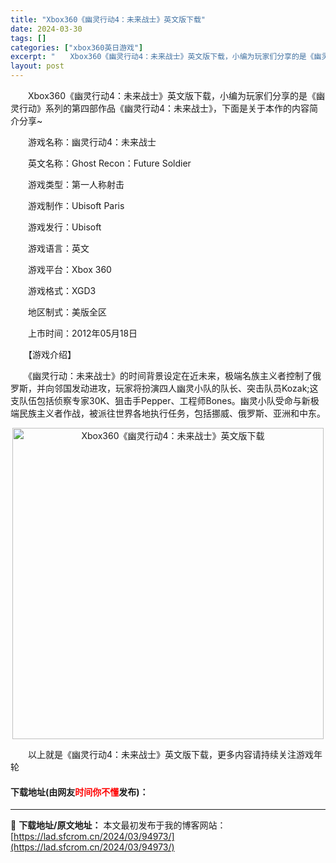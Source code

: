 ```yaml
---
title: "Xbox360《幽灵行动4：未来战士》英文版下载"
date: 2024-03-30
tags: []
categories: ["xbox360英日游戏"]
excerpt: "　　Xbox360《幽灵行动4：未来战士》英文版下载，小编为玩家们分享的是《幽灵行动》系列的第四部作品《幽灵行动4：未来战士》，下面是关于本作的内容简介分享~ 　　游戏名称：幽灵行动4：未来战士 　　英文名称：Ghost Recon：Future Soldier 　　游戏类型：第一人称射击 　　游戏&hellip;"
layout: post
---
```


 <p>　　Xbox360《幽灵行动4：未来战士》英文版下载，小编为玩家们分享的是《幽灵行动》系列的第四部作品《幽灵行动4：未来战士》，下面是关于本作的内容简介分享~</p> <p>　　游戏名称：幽灵行动4：未来战士</p> <p>　　英文名称：Ghost Recon：Future Soldier</p> <p>　　游戏类型：第一人称射击</p> <p>　　游戏制作：Ubisoft Paris</p> <p>　　游戏发行：Ubisoft</p> <p>　　游戏语言：英文</p> <p>　　游戏平台：Xbox 360</p> <p>　　游戏格式：XGD3</p> <p>　　地区制式：美版全区</p> <p>　　上市时间：2012年05月18日</p> <p>　　【游戏介绍】</p> <p>　　《幽灵行动：未来战士》的时间背景设定在近未来，极端名族主义者控制了俄罗斯，并向邻国发动进攻，玩家将扮演四人幽灵小队的队长、突击队员Kozak;这支队伍包括侦察专家30K、狙击手Pepper、工程师Bones。幽灵小队受命与新极端民族主义者作战，被派往世界各地执行任务，包括挪威、俄罗斯、亚洲和中东。</p> <p align="center"><img align="" border="0" src="https://lad.sfcrom.cn/wp-content/uploads/2024/03/20240330_6607d49f90867.webp" width="498" alt="Xbox360《幽灵行动4：未来战士》英文版下载" /></p> <p>　　以上就是《幽灵行动4：未来战士》英文版下载，更多内容请持续关注游戏年轮</p> <p><h4>下载地址(由网友<font color="red">时间你不懂</font>发布)：</h4></p> 

---
📖 **下载地址/原文地址：** 本文最初发布于我的博客网站：[https://lad.sfcrom.cn/2024/03/94973/](https://lad.sfcrom.cn/2024/03/94973/)
